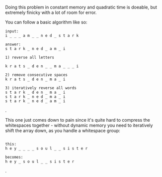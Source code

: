 Doing this problem in constant memory and quadratic time is doeable, but extremely finicky with a lot of room for error.  

You can follow a basic algorithm like so:

```
input:
i _ _ _ a m _ _ n e d _ s t a r k

answer:
s t a r k _ n e d _ a m _ i

1) reverse all letters

k r a t s _ d e n _ _ m a _ _ _ i

2) remove consecutive spaces
k r a t s _ d e n _ m a _ i

3) iteratively reverse all words
s t a r k _ d e n _ m a _ i
s t a r k _ n e d _ m a _ i
s t a r k _ n e d _ a m _ i
```

.  

This one just comes down to pain since it's quite hard to compress the whitespaces together - without dynamic memory you need to iteratively shift the array down, as you handle a whitespace group:

```

this:
h e y _ _ _ _ s o u l _ _ s i s t e r

becomes:
h e y _ s o u l _ _ s i s t e r

```

.
